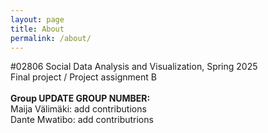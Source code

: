 ```yaml
---
layout: page
title: About
permalink: /about/
---
```



#02806 Social Data Analysis and Visualization, Spring 2025<br>
Final project / Project assignment B<br>
<br>
**Group UPDATE GROUP NUMBER:** <br>
Maija Välimäki: add contributions<br>
Dante Mwatibo: add contributrions <br>



